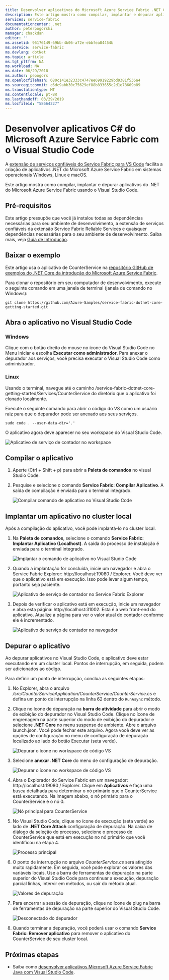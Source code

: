 ```yaml
---
title: Desenvolver aplicativos do Microsoft Azure Service Fabric .NET Core com Visual Studio Code | Microsoft Docs
description: Este artigo mostra como compilar, implantar e depurar aplicativos do Microsoft Azure Service Fabric .Net Core usando o Visual Studio Code.
services: service-fabric
documentationcenter: .net
author: peterpogorski
manager: chackdan
editor: ''
ms.assetid: 96176149-69bb-4b06-a72e-ebbfea84454b
ms.service: service-fabric
ms.devlang: dotNet
ms.topic: article
ms.tgt_pltfrm: NA
ms.workload: NA
ms.date: 06/29/2018
ms.author: pepogors
ms.openlocfilehash: 680c141e32333c4747ee69919229bd9381f536a4
ms.sourcegitcommit: c6dc9abb30c75629ef88b833655c2d1e78609b89
ms.translationtype: MT
ms.contentlocale: pt-BR
ms.lasthandoff: 03/29/2019
ms.locfileid: "58664227"
---
```

# <a name="develop-c-service-fabric-applications-with-visual-studio-code"></a>Desenvolver aplicativos C# do Microsoft Azure Service Fabric com o Visual Studio Code

A [extensão de serviços confiáveis do Service Fabric para VS Code](https://marketplace.visualstudio.com/items?itemName=ms-azuretools.vscode-service-fabric-reliable-services) facilita a criação de aplicativos .NET do Microsoft Azure Service Fabric em sistemas operacionais Windows, Linux e macOS.

Este artigo mostra como compilar, implantar e depurar aplicativos do .NET do Microsoft Azure Service Fabric usando o Visual Studio Code.

## <a name="prerequisites"></a>Pré-requisitos

Este artigo pressupõe que você já instalou todas as dependências necessárias para seu ambiente de desenvolvimento, a extensão de serviços confiáveis da extensão Service Fabric Reliable Services e quaisquer dependências necessárias para o seu ambiente de desenvolvimento. Saiba mais, veja [Guia de Introdução](./service-fabric-get-started-vs-code.md#prerequisites).

## <a name="download-the-sample"></a>Baixar o exemplo
Este artigo usa o aplicativo de CounterService na [repositório GitHub de exemplos do .NET Core da introdução do Microsoft Azure Service Fabric](https://github.com/Azure-Samples/service-fabric-dotnet-core-getting-started). 

Para clonar o repositório em seu computador de desenvolvimento, execute o seguinte comando em uma janela de terminal (janela de comando no Windows):

```
git clone https://github.com/Azure-Samples/service-fabric-dotnet-core-getting-started.git
```

## <a name="open-the-application-in-vs-code"></a>Abra o aplicativo no Visual Studio Code

### <a name="windows"></a> Windows
Clique com o botão direito do mouse no ícone do Visual Studio Code no Menu Iniciar e escolha **Executar como administrador**. Para anexar o depurador aos serviços, você precisa executar o Visual Studio Code como administrador.

### <a name="linux"></a>Linux
Usando o terminal, navegue até o caminho /service-fabric-dotnet-core-getting-started/Services/CounterService do diretório que o aplicativo foi clonado localmente.

Execute o seguinte comando para abrir o código do VS como um usuário raiz para que o depurador pode ser anexado aos seus serviços.
```
sudo code . --user-data-dir='.'
```

O aplicativo agora deve aparecer no seu workspace do Visual Studio Code.

![Aplicativo de serviço de contador no workspace](./media/service-fabric-develop-csharp-applications-with-vs-code/counter-service-application-in-workspace.png)

## <a name="build-the-application"></a>Compilar o aplicativo
1. Aperte (Ctrl + Shift + p) para abrir a **Paleta de comandos** no visual Studio Code.
2. Pesquise e selecione o comando **Service Fabric: Compilar Aplicativo**. A saída de compilação é enviada para o terminal integrado.

   ![Compilar comando de aplicativo no Visual Studio Code](./media/service-fabric-develop-csharp-applications-with-vs-code/sf-build-application.png)

## <a name="deploy-the-application-to-the-local-cluster"></a>Implantar um aplicativo no cluster local
Após a compilação do aplicativo, você pode implantá-lo no cluster local. 

1. Na **Paleta de comandos**, selecione o comando **Service Fabric: Implantar Aplicativo (Localhost)**. A saída do processo de instalação é enviada para o terminal integrado.

   ![Implantar o comando de aplicativo no Visual Studio Code](./media/service-fabric-develop-csharp-applications-with-vs-code/sf-deploy-application.png)

4. Quando a implantação for concluída, inicie um navegador e abra o Service Fabric Explorer: http:\//localhost:19080 / Explorer. Você deve ver que o aplicativo está em execução. Isso pode levar algum tempo, portanto seja paciente. 

   ![Aplicativo de serviço de contador no Service Fabric Explorer](./media/service-fabric-develop-csharp-applications-with-vs-code/sfx-verify-deploy.png)

4. Depois de verificar o aplicativo está em execução, inicie um navegador e abra esta página: http:\//localhost:31002. Esta é a web front-end do aplicativo. Atualize a página para ver o valor atual do contador conforme ele é incrementado.

   ![Aplicativo de serviço de contador no navegador](./media/service-fabric-develop-csharp-applications-with-vs-code/counter-service-running.png)

## <a name="debug-the-application"></a>Depurar o aplicativo
Ao depurar aplicativos no Visual Studio Code, o aplicativo deve estar executando em um cluster local. Pontos de interrupção, em seguida, podem ser adicionados ao código.

Para definir um ponto de interrupção, conclua as seguintes etapas:
1. No Explorer, abra o arquivo */src/CounterServiceApplication/CounterService/CounterService.cs* e defina um ponto de interrupção na linha 62 dentro do `RunAsync` método.
3. Clique no ícone de depuração na **barra de atividade** para abrir o modo de exibição do depurador no Visual Studio Code. Clique no ícone de engrenagem na parte superior do modo de exibição do depurador e selecione **.NET Core** no menu suspenso de ambiente. Abre o arquivo launch.json. Você pode fechar este arquivo. Agora você deve ver as opções de configuração no menu de configuração de depuração localizado ao lado do botão Executar (seta verde).

   ![Depurar o ícone no workspace de código VS](./media/service-fabric-develop-csharp-applications-with-vs-code/debug-icon-workspace.png)

2. Selecione **anexar .NET Core** do menu de configuração de depuração.

   ![Depurar o ícone no workspace de código VS](./media/service-fabric-develop-csharp-applications-with-vs-code/debug-start.png)

3. Abra o Explorador do Service Fabric em um navegador: http:\//localhost:19080 / Explorer. Clique em **Aplicativos** e faça uma busca detalhada para determinar o nó primário que o CounterService está executando. Na imagem abaixo, o nó primário para o CounterService é o nó 0.

   ![Nó principal para CounterService](./media/service-fabric-develop-csharp-applications-with-vs-code/counter-service-primary-node.png)

4. No Visual Studio Code, clique no ícone de execução (seta verde) ao lado de **.NET Core Attach** configuração de depuração. Na caixa de diálogo da seleção do processo, selecione o processo de CounterService que está em execução no nó primário que você identificou na etapa 4.

   ![Processo principal](./media/service-fabric-develop-csharp-applications-with-vs-code/select-process.png)

5. O ponto de interrupção no arquivo *CounterService.cs* será atingido muito rapidamente. Em seguida, você pode explorar os valores das variáveis locais. Use a barra de ferramentas de depuração na parte superior do Visual Studio Code para continuar a execução, depuração parcial linhas, intervir em métodos, ou sair do método atual. 

   ![Valores de depuração](./media/service-fabric-develop-csharp-applications-with-vs-code/breakpoint-hit.png)

6. Para encerrar a sessão de depuração, clique no ícone de plug na barra de ferramentas de depuração na parte superior do Visual Studio Code.
   
   ![Desconectado do depurador](./media/service-fabric-develop-csharp-applications-with-vs-code/debug-bar-disconnect.png)
       
7. Quando terminar a depuração, você poderá usar o comando **Service Fabric: Remover aplicativo** para remover o aplicativo do CounterService de seu cluster local. 

## <a name="next-steps"></a>Próximas etapas

* Saiba como [desenvolver aplicativos Microsoft Azure Service Fabric Java com Visual Studio Code](./service-fabric-develop-java-applications-with-vs-code.md).



